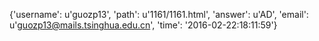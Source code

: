 {'username': u'guozp13', 'path': u'1161/1161.html', 'answer': u'AD', 'email': u'guozp13@mails.tsinghua.edu.cn', 'time': '2016-02-22:18:11:59'}